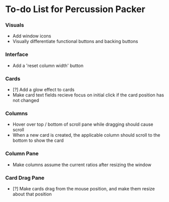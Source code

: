 # To-do List for Percussion Packer

### Visuals
* Add window icons
* Visually differentiate functional buttons and backing buttons

### Interface
* Add a 'reset column width' button

### Cards
* [?] Add a glow effect to cards
* Make card text fields recieve focus on initial click if the card position has not changed

### Columns
* Hover over top / bottom of scroll pane while dragging should cause scroll
* When a new card is created, the applicable column should scroll to the bottom to show the card

### Column Pane
* Make columns assume the current ratios after resizing the window

### Card Drag Pane
* [?] Make cards drag from the mouse position, and make them resize about that position
